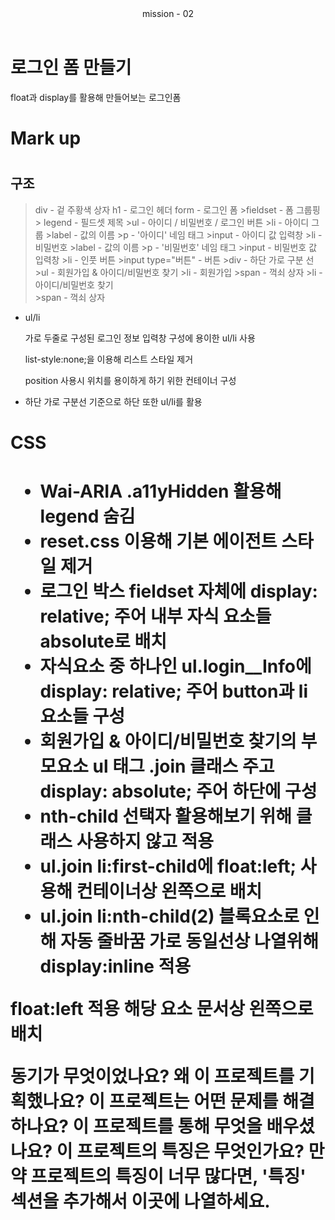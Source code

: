 <header>mission - 02</header>

<h1>로그인 폼 만들기</h1>

float과 display를 활용해 만들어보는 로그인폼

<h1>Mark up<h1>

<h2>구조</h2>

 >div - 겉 주황색 상자 
  > h1 - 로그인 헤더
  > form - 로그인 폼 
    >fieldset -  폼 그룹핑
      > legend - 필드셋 제목
      >ul - 아이디 / 비밀번호 / 로그인 버튼
        >li - 아이디 그룹
          >label - 값의 이름
          >p - '아이디' 네임 태그
          >input - 아이디 값 입력창
        >li - 비밀번호
         >label - 값의 이름
         >p - '비밀번호' 네임 태그
         >input - 비밀번호 값 입력창
        >li - 인풋 버튼
          >input type="버튼" - 버튼
    >div - 하단 가로 구분 선   
    >ul - 회원가입 & 아이디/비밀번호 찾기
     >li - 회원가입
      >span - 꺽쇠 상자
     >li - 아이디/비밀번호 찾기   
      >span - 꺽쇠 상자
           
- ul/li

  가로 두줄로 구성된 로그인 정보 입력창 구성에 용이한 ul/li 사용

  list-style:none;을 이용해 리스트 스타일 제거 
  
  position 사용시 위치를 용이하게 하기 위한 컨테이너 구성

- 하단 가로 구분선 기준으로 하단 또한 ul/li를 활용

<h1>CSS<h1>


- Wai-ARIA .a11yHidden 활용해 legend 숨김
- reset.css 이용해 기본 에이전트 스타일 제거
- 로그인 박스 fieldset 자체에 display: relative; 주어 내부 자식 요소들 absolute로 배치
- 자식요소 중 하나인 ul.login__Info에 display: relative; 주어 button과 li 요소들 구성
- 회원가입 & 아이디/비밀번호 찾기의 부모요소 ul 태그 .join 클래스 주고 display: absolute; 주어
  하단에 구성
- nth-child 선택자 활용해보기 위해 클래스 사용하지 않고 적용
- ul.join li:first-child에 float:left; 사용해 컨테이너상 왼쪽으로 배치
- ul.join li:nth-child(2) 블록요소로 인해 자동 줄바꿈 가로 동일선상 나열위해
  display:inline 적용


float:left 적용 해당 요소 문서상 왼쪽으로 배치 










동기가 무엇이었나요?
왜 이 프로젝트를 기획했나요?
이 프로젝트는 어떤 문제를 해결하나요?
이 프로젝트를 통해 무엇을 배우셨나요?
이 프로젝트의 특징은 무엇인가요?
만약 프로젝트의 특징이 너무 많다면, '특징' 섹션을 추가해서 이곳에 나열하세요.
